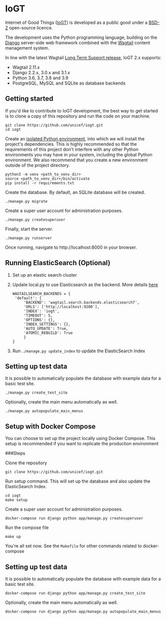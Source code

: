 # IoGT

Internet of Good Things ([IoGT][2]) is developed as a public good under a [BSD-2][3] open-source licence.

The development uses the Python programming language, building on the [Django][4] server-side web framework combined with the [Wagtail][5] content management system.

In line with the latest Wagtail [Long Term Support release][6], IoGT 2.x supports:
- Wagtail 2.11.x
- Django 2.2.x, 3.0.x and 3.1.x
- Python 3.6, 3.7, 3.8 and 3.9
- PostgreSQL, MySQL and SQLite as database backends

## Getting started

If you'd like to contribute to IoGT development, the best way to get started is to clone a copy of this repository and run the code on your machine.
```
git clone https://github.com/unicef/iogt.git
cd iogt
```

Create an [isolated Python environment][1], into which we will install the project's dependencies. This is highly recommended so that the requirements of this project don't interfere with any other Python environments you may have in your system, including the global Python environment. We also recommend that you create a new environment outside of the project directory. 
```
python3 -m venv <path_to_venv_dir>
source <path_to_venv_dir>/bin/activate
pip install -r requirements.txt
```

Create the database. By default, an SQLite database will be created.
```
./manage.py migrate
```

Create a super user account for administration purposes.
```
./manage.py createsuperuser
```

Finally, start the server.
```
./manage.py runserver
```

Once running, navigate to http://localhost:8000 in your browser.


## Running ElasticSearch (Optional)

1. Set up an elastic search cluster
2. Update local.py to use Elasticsearch as the backend. More details [here](https://docs.wagtail.io/en/stable/topics/search/backends.html#elasticsearch-backend)
   
   ```
   WAGTAILSEARCH_BACKENDS = {
    'default': {
        'BACKEND': 'wagtail.search.backends.elasticsearch7',
        'URLS': ['http://localhost:9200'],
        'INDEX': 'iogt',
        'TIMEOUT': 5,
        'OPTIONS': {},
        'INDEX_SETTINGS': {},
        'AUTO_UPDATE': True,
        'ATOMIC_REBUILD': True
        }
   }
   ```

3. Run `./manage.py update_index` to update the ElasticSearch Index

## Setting up test data

It is possible to automatically populate the database with example data for a basic test site.
```
./manage.py create_test_site
```

Optionally, create the main menu automatically as well.
```
./manage.py autopopulate_main_menus
```


## Setup with Docker Compose
You can choose to set up the project locally using Docker Compose. This setup is recommended if you 
want to replicate the production environment

###Steps

Clone the repository

```
git clone https://github.com/unicef/iogt.git
```
Run setup command. This will set up the database and also update the ElasticSearch Index.
```
cd iogt
make setup
```

Create a super user account for administration purposes.
```
docker-compose run django python app/manage.py createsuperuser
```

Run the compose file
```
make up
```
You're all set now. See the `Makefile` for other commands related to docker-compose

## Setting up test data

It is possible to automatically populate the database with example data for a basic test site.
```
docker-compose run django python app/manage.py create_test_site
```

Optionally, create the main menu automatically as well.
```
docker-compose run django python app/manage.py autopopulate_main_menus
```

[1]: https://packaging.python.org/guides/installing-using-pip-and-virtual-environments/#creating-a-virtual-environment
[2]: https://www.unicef.org/innovation/IoGT
[3]: https://github.com/unicef/iogt/blob/develop/LICENSE
[4]: https://www.djangoproject.com/
[5]: https://wagtail.io/
[6]: https://github.com/wagtail/wagtail/wiki/Release-schedule

